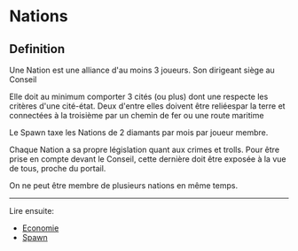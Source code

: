 # Nations

## Definition

Une Nation est une alliance d'au moins 3 joueurs. Son dirigeant siège au Conseil

Elle doit au minimum comporter 3 cités (ou plus) dont une respecte les critères d'une cité-état. Deux d'entre elles doivent être reliéespar la terre et connectées à la troisième par un chemin de fer ou une route maritime

Le Spawn taxe les Nations de 2 diamants par mois par joueur membre.

Chaque Nation a sa propre législation quant aux crimes et trolls. Pour être prise en compte devant le Conseil, cette dernière doit être exposée à la vue de tous, proche du portail.

On ne peut être membre de plusieurs nations en même temps.

----

Lire ensuite:

- [Economie](../Marches/index.md)
- [Spawn](../Zones/spawn.md)
